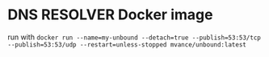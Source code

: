 # DNS RESOLVER Docker image

run with 
`docker run --name=my-unbound --detach=true --publish=53:53/tcp --publish=53:53/udp --restart=unless-stopped mvance/unbound:latest`
